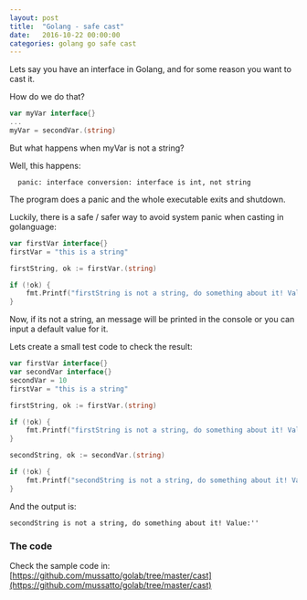 ```yaml
---
layout: post
title:  "Golang - safe cast"
date:   2016-10-22 00:00:00
categories: golang go safe cast
---
```


Lets say you have an interface in Golang, and for some reason you want to cast it.

How do we do that?

```go
var myVar interface{}
...
myVar = secondVar.(string)
```

But what happens when myVar is not a string?

Well, this happens:

```shell
  panic: interface conversion: interface is int, not string
```

The program does a panic and the whole executable exits and shutdown.

Luckily, there is a safe / safer way to avoid system panic when casting in golanguage:

```go
var firstVar interface{}
firstVar = "this is a string"

firstString, ok := firstVar.(string)

if (!ok) {
	fmt.Printf("firstString is not a string, do something about it! Value:'%v'\n", firstString)
}
```

Now, if its not a string, an message will be printed in the console or you can input a default value for it.

Lets create a small test code to check the result:

```go
var firstVar interface{}
var secondVar interface{}
secondVar = 10
firstVar = "this is a string"

firstString, ok := firstVar.(string)

if (!ok) {
	fmt.Printf("firstString is not a string, do something about it! Value:'%v'\n", firstString)
}

secondString, ok := secondVar.(string)

if (!ok) {
	fmt.Printf("secondString is not a string, do something about it! Value:'%v'\n", secondString)
}
```

And the output is:

```shell
secondString is not a string, do something about it! Value:''
```

### The code

Check the sample code in:
[https://github.com/mussatto/golab/tree/master/cast](https://github.com/mussatto/golab/tree/master/cast)
